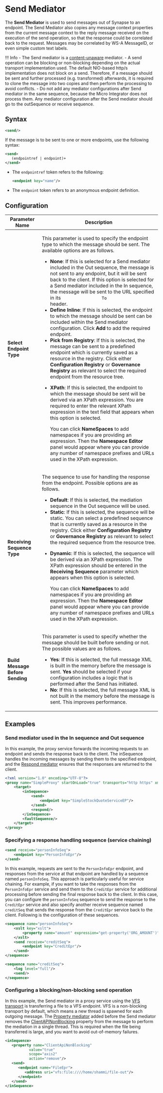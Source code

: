 # Send Mediator

The **Send Mediator** is used to send messages out of Synapse to an endpoint. The Send Mediator also copies any message context properties from the current message context to the reply message received on the execution of the send operation, so that the response could be correlated back to the request. Messages may be correlated by WS-A MessageID, or even simple custom text labels.

!!! Info
    - The Send mediator is a [content-unaware]({{base_path}}/reference/mediators/about-mediators/#classification-of-mediators) mediator.
    - A send operation can be blocking or non-blocking depending on the actual transport implementation used. The default NIO-based http/s implementation does not block on a send. Therefore, if a message should be sent and further processed (e.g. transformed) afterwards, it is required to clone the message into two copies and then perform the processing to avoid conflicts.
    - Do not add any mediator configurations after Send mediator in the same sequence, because the Micro Integrator does not process them. Any mediator configuration after the Send mediator should go to the outSequence or receive sequence.

## Syntax

```xml
<send/>
```

If the message is to be sent to one or more endpoints, use the following syntax:

```xml
<send>
   (endpointref | endpoint)+
</send>
```

-   The `endpointref` token refers to the following:
    ```xml
    <endpoint key="name"/>
    ```
-   The `endpoint` token refers to an anonymous endpoint definition.

## Configuration

<table>
<thead>
<tr class="header">
<th>Parameter Name</th>
<th>Description</th>
</tr>
</thead>
<tbody>
<tr class="odd">
<td><strong>Select Endpoint Type</strong></td>
<td><div class="content-wrapper">
<p>This parameter is used to specify the endpoint type to which the message should be sent. The available options are as follows.</p>
<ul>
<li><strong>None</strong>: If this is selected for a Send mediator included in the Out sequence, the message is not sent to any endpoint, but it will be sent back to the client. If this option is selected for a Send mediator included in the In sequence, the message will be sent to the URL specified in its <code>                To               </code> header.</li>
<li><strong>Define Inline</strong>: If this is selected, the endpoint to which the message should be sent can be included within the Send mediator configuration. Click <strong>Add</strong> to add the required endpoint.</li>
<li><strong>Pick from Registry</strong>: If this is selected, the message can be sent to a predefined endpoint which is currently saved as a resource in the registry. Click either <strong>Configuration Registry</strong> or <strong>Governance Registry</strong> as relevant to select the required endpoint from the resource tree.</li>
<li><p><strong>XPath</strong>: If this is selected, the endpoint to which the message should be sent will be derived via an XPath expression. You are required to enter the relevant XPath expression in the text field that appears when this option is selected.</p>
<p>You can click <strong>NameSpaces</strong> to add namespaces if you are providing an expression. Then the <strong>Namespace Editor</strong> panel would appear where you can provide any number of namespace prefixes and URLs used in the XPath expression.</p>
</li>
</ul>
</div></td>
</tr>
<tr class="even">
<td><strong>Receiving Sequence Type</strong></td>
<td><div class="content-wrapper">
<p>The sequence to use for handling the response from the endpoint. Possible options are as follows.</p>
<ul>
<li><strong>Default</strong>: If this is selected, the mediation sequence in the Out sequence will be used.</li>
<li><strong>Static</strong>: If this is selected, the sequence will be static. You can select a predefined sequence that is currently saved as a resource in the registry. Click either <strong>Configuration Registry</strong> or <strong>Governance Registry</strong> as relevant to select the required sequence from the resource tree.</li>
<li><p><strong>Dynamic</strong>: If this is selected, the sequence will be derived via an XPath expression. The XPath expression should be entered in the <strong>Receiving Sequence</strong> parameter which appears when this option is selected.</p>
<p>You can click <strong>NameSpaces</strong> to add namespaces if you are providing an expression. Then the <strong>Namespace Editor</strong> panel would appear where you can provide any number of namespace prefixes and URLs used in the XPath expression.</p>
</li>
</ul>
</div></td>
</tr>
<tr class="odd">
<td><strong>Build Message Before Sending</strong></td>
<td><p>This parameter is used to specify whether the message should be built before sending or not. The possible values are as follows.</p>
<ul>
<li><strong>Yes</strong>: If this is selected, the full message XML is built in the memory before the message is sent. <strong>Yes</strong> should be selected if your configuration includes a logic that is performed after the Send has initiated.</li>
<li><strong>No</strong>: If this is selected, the full message XML is not built in the memory before the message is sent. This improves performance.</li>
</ul></td>
</tr>
</tbody>
</table>

## Examples

### Send mediator used in the In sequence and Out sequence

In this example, the proxy service forwards the incoming requests to an endpoint and sends the response back to the client. 
The inSequence handles the incoming messages by sending them to the specified endpoint, and the [Respond mediator]({{base_path}}/reference/mediators/respond-mediator/) ensures that the responses are returned to the client.

```xml
<?xml version="1.0" encoding="UTF-8"?>
<proxy name="SimpleProxy" startOnLoad="true" transports="http https" xmlns="http://ws.apache.org/ns/synapse">
    <target>
        <inSequence>
            <send>
                <endpoint key="SimpleStockQuoteServiceEP"/>
            </send>
            <respond/>
        </inSequence>
        <faultSequence/>
    </target>
</proxy>
```

### Specifying a response handling sequence (service chaining) 

```xml
<send receive="personInfoSeq">
    <endpoint key="PersonInfoEpr"/>
</send>
```

In this example, requests are sent to the `PersonInfoEpr` endpoint, and responses from the
service at that endpoint are handled by a sequence named `personInfoSeq`.
This approach is particularly useful for service chaining. For example, if you want to take the responses from the `PersonInfoEpr` service and send them to the
`CreditEpr` service for additional processing before sending the final response back to the client. 
In this case, you can configure the `personInfoSeq` sequence to send the response to the `CreditEpr` service and also specify
another receive sequence named `creditSeq` that sends the response from the `CreditEpr` service back to the client. 
Following is the configuration of these sequences.

```xml
<sequence name="personInfoSeq">
    <xslt key="xslt">
        <property name="amount" expression="get-property('ORG_AMOUNT')"/>
    </xslt>
    <send receive="creditSeq">
        <endpoint key="CreditEpr"/>
    </send>
</sequence>

<sequence name="creditSeq">
    <log level="full"/>
    <send/>
</sequence>
```

### Configuring a blocking/non-blocking send operation

In this example, the Send mediator in a proxy service using the [VFS transport]({{base_path}}/install-and-setup/setup/transport-configurations/configuring-transports/#configuring-the-vfs-transport) is transferring a file to a VFS endpoint. 
VFS is a non-blocking transport by default, which means a new thread is spawned for each outgoing message. 
The [Property mediator]({{base_path}}/reference/mediators/property-mediator) added before the Send mediator removes the [ClientAPINonBlocking]({{base_path}}/reference/mediators/property-reference/generic-properties/#clientapinonblocking)
property from the message to perform the mediation in a single thread.
This is required when the file being transferred is large, and you want to avoid out-of-memory failures.

```xml
<inSequence>
   <property name="ClientApiNonBlocking"
           value="true"
           scope="axis2"
           action="remove"/>
   <send>
      <endpoint name="FileEpr">
         <address uri="vfs:file:////home/shammi/file-out"/>
      </endpoint>
   </send>
</inSequence>
```

